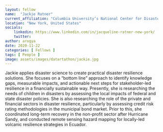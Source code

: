 ```yaml
---
layout: fellow
name:  "Jackie Ratner"
current_affiliation: "Columbia University’s National Center for Disaster Preparedness"
location: "New York, United States"
socials:
    linkedin: https://www.linkedin.com/in/jacqueline-ratner-new-york/
    twitter: 
author: arogya
date: 2020-11-22
categories: [ Fellows ]
tags: [ People ]
image: assets/images/datartathon/jackie.jpg
---
```


Jackie applies disaster science to create practical disaster resilience solutions. She focuses on a “bottom line” approach to identify knowledge gaps, measurable impacts, and actionable next steps for stakeholder-led resilience in a financially sustainable way. Presently, she is researching the needs of children in disasters by assessing the local impacts of federal and state disaster policies. She is also researching the role of the private and financial sectors in disaster resilience, particularly by assessing credit risk rating methodologies in the municipal bond market. Prior to this, she coordinated long-term recovery in the non-profit sector after Hurricane Sandy, and conducted remote sensing hazard mapping for locally-led volcanic resilience strategies in Ecuador.
